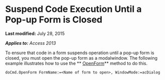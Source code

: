 
# Suspend Code Execution Until a Pop-up Form is Closed

 **Last modified:** July 28, 2015

 _**Applies to:** Access 2013_

To ensure that code in a form suspends operation until a pop-up form is closed, you must open the pop-up form as a modalwindow. The following example illustrates how to use the  ** [OpenForm](A1C9D3A9-2AF8-C30A-ACB0-6428C70DCDB0.md)** method to do this.




```
doCmd.OpenForm FormName:=<Name of form to open>, WindowMode:=acDialog
```

